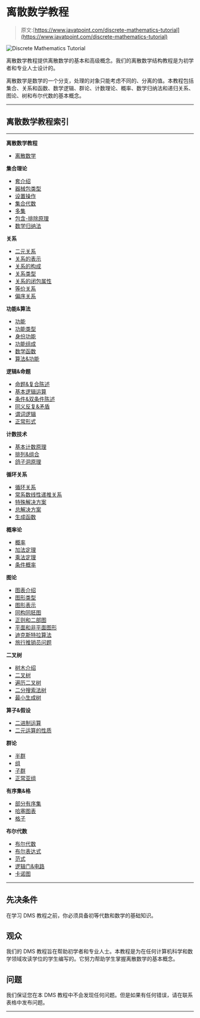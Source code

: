 # 离散数学教程

> 原文:[https://www.javatpoint.com/discrete-mathematics-tutorial](https://www.javatpoint.com/discrete-mathematics-tutorial)

![Discrete Mathematics Tutorial](../Images/6198b198aa2f53dea5c33c5ec3488bd8.png)

离散数学教程提供离散数学的基本和高级概念。我们的离散数学结构教程是为初学者和专业人士设计的。

离散数学是数学的一个分支，处理的对象只能考虑不同的、分离的值。本教程包括集合、关系和函数、数学逻辑、群论、计数理论、概率、数学归纳法和递归关系、图论、树和布尔代数的基本概念。

* * *

## 离散数学教程索引

* * *

**离散数学教程**

*   [离散数学](discrete-mathematics-tutorial)

**集合理论**

*   [套介绍](sets-introduction)
*   [器械包类型](types-of-sets)
*   [设置操作](sets-operations)
*   [集合代数](algebra-of-sets)
*   [多集](multisets)
*   [包含-排除原理](inclusion-exclusion-principle)
*   [数学归纳法](mathematical-induction)

**关系**

*   [二元关系](binary-relation)
*   [关系的表示](representation-of-relations)
*   [关系的构成](composition-of-relations)
*   [关系类型](types-of-relations)
*   [关系的闭包属性](closure-properties-of-relations)
*   [等价关系](equivalence-relations)
*   [偏序关系](partial-ordering-relations)

**功能&算法**

*   [功能](functions)
*   [功能类型](types-of-functions)
*   [身份功能](identity-functions)
*   [功能组成](compositions-of-functions)
*   [数学函数](mathematical-functions)
*   [算法&功能](algorithms-and-functions)

**逻辑&命题**

*   [命题&复合陈述](propositions-and-compound-statements)
*   [基本逻辑运算](basic-logical-operations)
*   [条件&双条件陈述](conditional-and-biconditional-statements)
*   [同义反复&矛盾](tautologies-and-contradiction)
*   [谓词逻辑](predicate-logic)
*   [正常形式](normal-forms)

**计数技术**

*   [基本计数原理](basic-counting-principles)
*   [排列&组合](permutation-and-combinations)
*   [鸽子洞原理](pigeonhole-principle)

**循环关系**

*   [循环关系](recurrence-relations)
*   [常系数线性递推关系](linear-recurrence-relations-with-constant-coefficients)
*   [特殊解决方案](particular-solution)
*   [总解决方案](total-solution)
*   [生成函数](generating-functions)

**概率论**

*   [概率](probability)
*   [加法定理](addition-theorem)
*   [乘法定理](multiplication-theorem)
*   [条件概率](conditional-probability)

**图论**

*   [图表介绍](introduction-of-graphs)
*   [图形类型](types-of-graphs)
*   [图形表示](representation-of-graphs)
*   [同构同胚图](isomorphic-and-homeomorphic-graphs)
*   [正则和二部图](regular-and-bipartite-graphs)
*   [平面和非平面图形](planar-and-non-planar-graphs)
*   [迪克斯特拉算法](discrete-mathematics-dijkstras-algorithm)
*   [旅行推销员问题](discrete-mathematics-travelling-salesman-problem)

**二叉树**

*   [树木介绍](discrete-mathematics-introduction-of-trees)
*   [二叉树](discrete-mathematics-binary-trees)
*   [遍历二叉树](discrete-mathematics-traversing-binary-trees)
*   [二分搜索法树](discrete-mathematics-binary-search-trees)
*   [最小生成树](discrete-mathematics-minimum-spanning-tree)

**算子&假设**

*   [二进制运算](discrete-mathematics-binary-operation)
*   [二元运算的性质](discrete-mathematics-properties-of-binary-operations)

**群论**

*   [半群](discrete-mathematics-semigroup)
*   [组](discrete-mathematics-group)
*   [子群](discrete-mathematics-subgroup)
*   [正常亚组](discrete-mathematics-normal-subgroup)

**有序集&格**

*   [部分有序集](discrete-mathematics-partially-ordered-sets)
*   [哈塞图表](discrete-mathematics-hasse-diagrams)
*   [格子](discrete-mathematics-lattices)

**布尔代数**

*   [布尔代数](discrete-mathematics-boolean-algebra)
*   [布尔表达式](discrete-mathematics-boolean-expression)
*   [范式](discrete-mathematics-canonical-forms)
*   [逻辑门&电路](discrete-mathematics-logic-gates-and-circuits)
*   [卡诺图](discrete-mathematics-karnaugh-maps)

* * *

## 先决条件

在学习 DMS 教程之前，你必须具备初等代数和数学的基础知识。

## 观众

我们的 DMS 教程旨在帮助初学者和专业人士。本教程是为在任何计算机科学和数学领域攻读学位的学生编写的。它努力帮助学生掌握离散数学的基本概念。

## 问题

我们保证您在本 DMS 教程中不会发现任何问题。但是如果有任何错误，请在联系表格中发布问题。

* * *